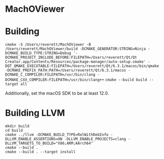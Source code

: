 # MachOViewer


# Building
`cmake -S /Users/reverett/MachOViewer -B /Users/reverett/MachOViewer/build -DCMAKE_GENERATOR:STRING=Ninja -DCMAKE_BUILD_TYPE:STRING=Debug '-DCMAKE_PROJECT_INCLUDE_BEFORE:FILEPATH=/Users/reverett/Qt/Qt Creator.app/Contents/Resources/package-manager/auto-setup.cmake' -DQT_QMAKE_EXECUTABLE:FILEPATH=/Users/reverett/Qt/6.3.1/macos/bin/qmake -DCMAKE_PREFIX_PATH:PATH=/Users/reverett/Qt/6.3.1/macos -DCMAKE_C_COMPILER:FILEPATH=/usr/bin/clang -DCMAKE_CXX_COMPILER:FILEPATH=/usr/bin/clang++`
`cmake --build build --target all`

Additionally, set the macOS SDK to be at least 12.0.

# Building LLVM

```
mkdir build
cd build
cmake ../llvm -DCMAKE_BUILD_TYPE=RelWithDebInfo -DLLVM_ENABLE_ASSERTIONS=ON -DLLVM_ENABLE_PROJECTS=clang -DLLVM_TARGETS_TO_BUILD="X86;ARM;AArch64"
cmake --build .
cmake --build . --target install
```